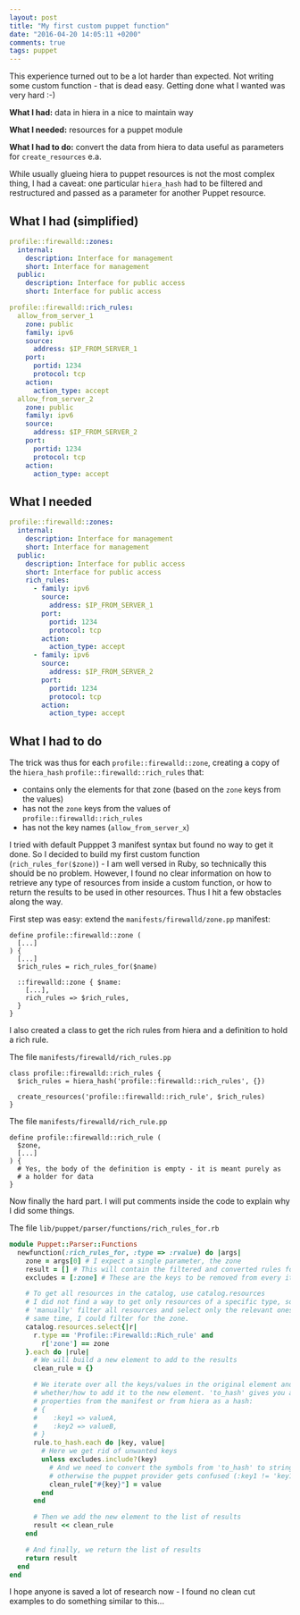 ```yaml
---
layout: post
title: "My first custom puppet function"
date: "2016-04-20 14:05:11 +0200"
comments: true
tags: puppet
---
```


This experience turned out to be a lot harder than expected. Not writing some custom function - that is dead easy. Getting done what I wanted was very hard :-)

**What I had:** data in hiera in a nice to maintain way

**What I needed:** resources for a puppet module

**What I had to do:** convert the data from hiera to data useful as parameters for `create_resources` e.a.

While usually glueing hiera to puppet resources is not the most complex thing, I had a caveat: one particular `hiera_hash` had to be filtered and restructured and passed as a parameter for another Puppet resource.

## What I had (simplified)

```yaml
profile::firewalld::zones:
  internal:
    description: Interface for management
    short: Interface for management
  public:
    description: Interface for public access
    short: Interface for public access

profile::firewalld::rich_rules:
  allow_from_server_1
    zone: public
    family: ipv6
    source:
      address: $IP_FROM_SERVER_1
    port:
      portid: 1234
      protocol: tcp
    action:
      action_type: accept
  allow_from_server_2
    zone: public
    family: ipv6
    source:
      address: $IP_FROM_SERVER_2
    port:
      portid: 1234
      protocol: tcp
    action:
      action_type: accept
```

## What I needed

```yaml
profile::firewalld::zones:
  internal:
    description: Interface for management
    short: Interface for management
  public:
    description: Interface for public access
    short: Interface for public access
    rich_rules:
      - family: ipv6
        source:
          address: $IP_FROM_SERVER_1
        port:
          portid: 1234
          protocol: tcp
        action:
          action_type: accept
      - family: ipv6
        source:
          address: $IP_FROM_SERVER_2
        port:
          portid: 1234
          protocol: tcp
        action:
          action_type: accept
```

## What I had to do

The trick was thus for each `profile::firewalld::zone`, creating a copy of the `hiera_hash` `profile::firewalld::rich_rules` that:

* contains only the elements for that zone (based on the `zone` keys from the values)
* has not the `zone` keys from the values of `profile::firewalld::rich_rules`
* has not the key names (`allow_from_server_x`)

I tried with default Pupppet 3 manifest syntax but found no way to get it done. So I decided to build my first custom function (`rich_rules_for($zone)`) - I am well versed in Ruby, so technically this should be no problem. However, I found no clear information on how to retrieve any type of resources from inside a custom function, or how to return the results to be used in other resources. Thus I hit a few obstacles along the way.

First step was easy: extend the `manifests/firewalld/zone.pp` manifest:

```puppet
define profile::firewalld::zone (
  [...]
) {
  [...]
  $rich_rules = rich_rules_for($name)

  ::firewalld::zone { $name:
    [...],
    rich_rules => $rich_rules,
  }
}
```

I also created a class to get the rich rules from hiera and a definition to hold a rich rule.

The file `manifests/firewalld/rich_rules.pp`

```puppet
class profile::firewalld::rich_rules {
  $rich_rules = hiera_hash('profile::firewalld::rich_rules', {})

  create_resources('profile::firewalld::rich_rule', $rich_rules)
}
```

The file `manifests/firewalld/rich_rule.pp`

```puppet
define profile::firewalld::rich_rule (
  $zone,
  [...]
) {
  # Yes, the body of the definition is empty - it is meant purely as
  # a holder for data
}
```

Now finally the hard part. I will put comments inside the code to explain why I did some things.

The file `lib/puppet/parser/functions/rich_rules_for.rb`

```ruby
module Puppet::Parser::Functions
  newfunction(:rich_rules_for, :type => :rvalue) do |args|
    zone = args[0] # I expect a single parameter, the zone
    result = [] # This will contain the filtered and converted rules for the zone
    excludes = [:zone] # These are the keys to be removed from every item

    # To get all resources in the catalog, use catalog.resources
    # I did not find a way to get only resources of a specific type, so I had to
    # 'manually' filter all resources and select only the relevant ones. At the
    # same time, I could filter for the zone.
    catalog.resources.select{|r|
      r.type == 'Profile::Firewalld::Rich_rule' and
        r['zone'] == zone
    }.each do |rule|
      # We will build a new element to add to the results
      clean_rule = {}

      # We iterate over all the keys/values in the original element and decide
      # whether/how to add it to the new element. 'to_hash' gives you all the
      # properties from the manifest or from hiera as a hash:
      # {
      #    :key1 => valueA,
      #    :key2 => valueB,
      # }
      rule.to_hash.each do |key, value|
        # Here we get rid of unwanted keys
        unless excludes.include?(key)
          # And we need to convert the symbols from 'to_hash' to strings again,
          # otherwise the puppet provider gets confused (:key1 != 'key1')
          clean_rule["#{key}"] = value
        end
      end

      # Then we add the new element to the list of results
      result << clean_rule
    end

    # And finally, we return the list of results
    return result
  end
end
```

I hope anyone is saved a lot of research now - I found no clean cut examples to do something similar to this...
